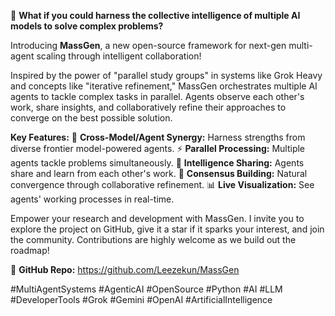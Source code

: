 🚀 **What if you could harness the collective intelligence of multiple AI models to solve complex problems?**

Introducing **MassGen**, a new open-source framework for next-gen multi-agent scaling through intelligent collaboration!

Inspired by the power of "parallel study groups" in systems like Grok Heavy and concepts like "iterative refinement," MassGen orchestrates multiple AI agents to tackle complex tasks in parallel. Agents observe each other's work, share insights, and collaboratively refine their approaches to converge on the best possible solution.

**Key Features:**
🤝 **Cross-Model/Agent Synergy:** Harness strengths from diverse frontier model-powered agents.
⚡ **Parallel Processing:** Multiple agents tackle problems simultaneously.
👥 **Intelligence Sharing:** Agents share and learn from each other's work.
🔄 **Consensus Building:** Natural convergence through collaborative refinement.
📊 **Live Visualization:** See agents' working processes in real-time.

Empower your research and development with MassGen. I invite you to explore the project on GitHub, give it a star if it sparks your interest, and join the community. Contributions are highly welcome as we build out the roadmap!

🔗 **GitHub Repo:** https://github.com/Leezekun/MassGen

#MultiAgentSystems #AgenticAI #OpenSource #Python #AI #LLM #DeveloperTools #Grok #Gemini #OpenAI #ArtificialIntelligence